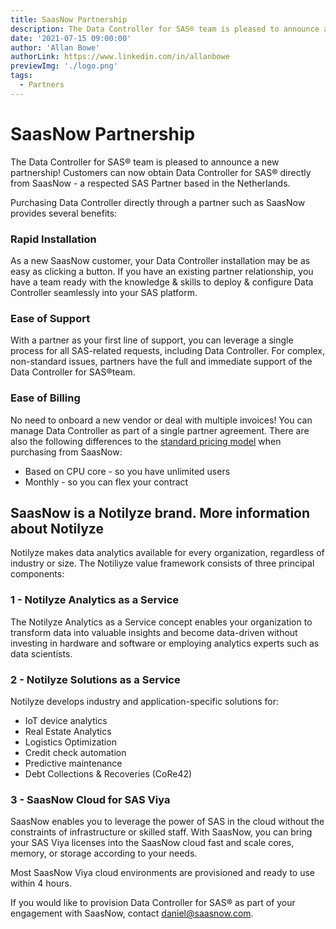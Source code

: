 ```yaml
---
title: SaasNow Partnership
description: The Data Controller for SAS® team is pleased to announce a new partnership! Customers can now obtain Data Controller for SAS® directly from SaasNow - a respected SAS Partner based in the Netherlands.
date: '2021-07-15 09:00:00'
author: 'Allan Bowe'
authorLink: https://www.linkedin.com/in/allanbowe
previewImg: './logo.png'
tags:
  - Partners
---
```


# SaasNow Partnership

The Data Controller for SAS® team is pleased to announce a new partnership! Customers can now obtain Data Controller for SAS® directly from SaasNow - a respected SAS Partner based in the Netherlands.

Purchasing Data Controller directly through a partner such as SaasNow provides several benefits:

### Rapid Installation

As a new SaasNow customer, your Data Controller installation may be as easy as clicking a button. If you have an existing partner relationship, you have a team ready with the knowledge & skills to deploy & configure Data Controller seamlessly into your SAS platform.

### Ease of Support

With a partner as your first line of support, you can leverage a single process for all SAS-related requests, including Data Controller. For complex, non-standard issues, partners have the full and immediate support of the Data Controller for SAS®team.

### Ease of Billing

No need to onboard a new vendor or deal with multiple invoices! You can manage Data Controller as part of a single partner agreement. There are also the following differences to the [standard pricing model](/pricing) when purchasing from SaasNow:

- Based on CPU core - so you have unlimited users
- Monthly - so you can flex your contract

## SaasNow is a Notilyze brand. More information about Notilyze


Notilyze makes data analytics available for every organization, regardless of industry or size. The Notiliyze value framework consists of three principal components:

### 1 - Notilyze Analytics as a Service

The Notilyze Analytics as a Service concept enables your organization to transform data into valuable insights and become data-driven without investing in hardware and software or employing analytics experts such as data scientists.

### 2 - Notilyze Solutions as a Service

Notilyze develops industry and application-specific solutions for:

- IoT device analytics
- Real Estate Analytics
- Logistics Optimization
- Credit check automation
- Predictive maintenance
- Debt Collections & Recoveries (CoRe42)

### 3 - SaasNow Cloud for SAS Viya

SaasNow enables you to leverage the power of SAS in the cloud without the constraints of infrastructure or skilled staff. With SaasNow, you can bring your SAS Viya licenses into the SaasNow cloud fast and scale cores, memory, or storage according to your needs.

Most SaasNow Viya cloud environments are provisioned and ready to use within 4 hours.


If you would like to provision Data Controller for SAS® as part of your engagement with SaasNow, contact [daniel@saasnow.com](mailto:daniel@saasnow.com).


